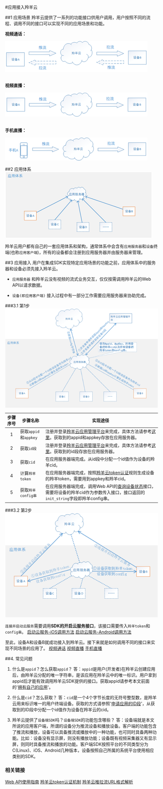 #应用接入羚羊云

##1 应用场景
羚羊云提供了一系列的功能接口供用户调用，用户按照不同的流程、调用不同的接口可以实现不同的应用场景和功能。

**视频通话：**

![Alt text](./images/facetime.png "视频通话应用场景") 
<br /><br />

**视频直播：**

![Alt text](./images/livevideo.png "视频直播应用场景") 
<br /><br />

**手机直播：**

![Alt text](./images/livephone.png "手机直播应用场景") 
<br />

##2 应用体系
![Alt text](./images/app_system.png) 

羚羊云用户都有自己的一套应用体系和架构，通常体系中会含有`应用服务器`和`设备`终端(也称`应用客户端`)，所有的设备都会注册到应用服务器并由服务器来管理。

##3 应用接入
用户在集成SDK实现特定应用场景的功能之前，应用体系中的服务器和设备必须先接入羚羊云。

- `应用服务器`
和羚羊云没有视频的流式业务交互，仅仅按需调用羚羊云的Web API以请求数据。

- `设备(即应用客户端)`
接入过程中有一部分工作需要应用服务器来协助完成。

###3.1 第1步
![Alt text](./images/app_sys_join.png) 

| 步骤序号 | 步骤名称 | 实现途径 |
|:-----:| ----- | ------ |
| 1 | 获取`appid`和`appkey` |注册并登录[羚羊云应用管理平台](http://console.topvdn.com)来完成，具体方法请参考[这里](http://doc.topvdn.com/api/index.html#!public-doc/createapp.md#5._%E8%8E%B7%E5%8F%96App%E7%9A%84%E7%BE%9A%E7%BE%8Aappid%E5%92%8Cappkey)。获取到的appid和appkey存放在应用服务器。 |
| 2 | 获取`id段` |注册并登录[羚羊云应用管理平台](http://console.topvdn.com)来完成，具体方法请参考[这里](http://doc.topvdn.com/api/index.html#!public-doc/createids.md)。获取到的id段存放在应用服务器。 |
| 3 | 获取`cid` |在应用服务器端完成。从id段中分配一个id值作为设备的羚羊cid。 |
| 4 | 计算`羚羊token` |在应用服务器端完成，按照[羚羊云token认证](http://doc.topvdn.com/api/index.html#!public-doc/token_format.md)规则生成设备的羚羊token，需要用到appkey和羚羊cid。 |
| 5 | 获取`羚羊config串` |在应用服务器端完成，调用Web API的[查询设备状态](http://doc.topvdn.com/api/index.html#!web_api_v2.md#2.1.1_%E6%9F%A5%E8%AF%A2%E8%AE%BE%E5%A4%87%E7%8A%B6%E6%80%81)接口，需要将设备的羚羊cid作为参数传入接口，接口返回的`init_string`字段即羚羊config串。 |

###3.2 第2步
![Alt text](./images/app_sys_join2.png) 

`连接并启动云服务`需要调用**SDK的开启云服务接口**，该接口需要传入`羚羊token`和`config串`。
[启动云服务-iOS调用方法](http://doc.topvdn.com/api/index.html#!public-doc/SDK-iOS/ios_api.md#2.2_%E5%90%AF%E5%8A%A8%E4%BA%91%E6%9C%8D%E5%8A%A1)
[启动云服务-Android调用方法](http://doc.topvdn.com/api/index.html#!public-doc/SDK-Android/android_api.md#2.2_%E5%90%AF%E5%8A%A8%E4%BA%91%E6%9C%8D%E5%8A%A1)

至此，设备A和设备B就成功接入到羚羊云。接下来就是如何调用不同的接口来实现不同场景的应用了。
[视频通话](http://doc.topvdn.com/api/index.html#!public-doc/appfunc_facetime.md)
[视频直播](http://doc.topvdn.com/api/index.html#!public-doc/case_livevideo.md)
[手机直播](http://doc.topvdn.com/api/index.html#!public-doc/case_livephone.md)

##4. 常见问题

1. 什么是`appid`？怎么获取`appid`？
答：`appid`是用户(开发者)在羚羊云创建应用后，由羚羊云分配的唯一字符串，是该应用在羚羊云中的唯一标识。用户拿到appid后才能有效调用羚羊云SDK提供的接口。获取appid请参考本文前面的'[拥有自己的应用](http://doc.topvdn.com/api/index.html#!public-doc/createapp.md)'。

2. 什么是`cid`？怎么获取？
答：`cid`是一个4个字节长度的无符号整型数，是羚羊云用来标识唯一的用户终端设备。获取的方式请参照'[申请应用的ID段](http://doc.topvdn.com/api/index.html#!public-doc/createids.md)'，从获取到的ID段中分配一个id值作为设备在羚羊云的cid。

3. 羚羊云提供了`设备端SDK`吗？`设备端SDK`的功能包含哪些？
答：设备端就是本文所说的应用客户端，所谓的设备分为推流设备和播放设备。客户端的功能包含了推流和播放，设备可以具备推流或播放中的一种功能，也可同时具备两种功能。比如：设备没有显示屏，则没有播放功能；设备既有视频采集器又有显示屏，则同时具备推流和播放的功能。客户端SDK按照平台的不同类型分为C(Linux)、iOS、Android几种版本，设备按照自己所属的系统平台使用相应类别的SDK。

### 相关链接
[Web API使用指南](http://doc.topvdn.com/api/public-doc/Web-API/#!web_api_v2.md "Web API")
[羚羊云token认证机制](http://doc.topvdn.com/api/index.html#!public-doc/token_format.md)
[羚羊云推拉流URL格式解析](http://doc.topvdn.com/api/index.html#!public-doc/url_format.md)

